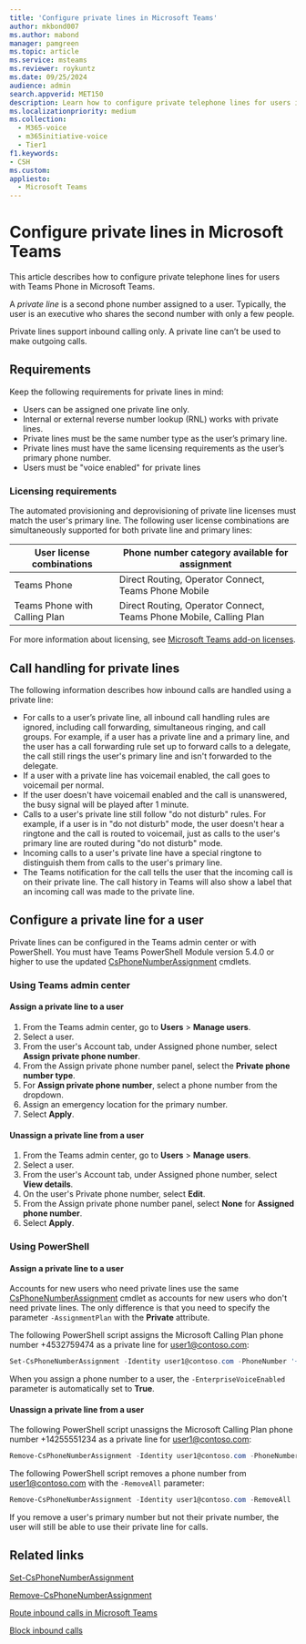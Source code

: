 ```yaml
---
title: 'Configure private lines in Microsoft Teams'
author: mkbond007
ms.author: mabond
manager: pamgreen
ms.topic: article
ms.service: msteams
ms.reviewer: roykuntz
ms.date: 09/25/2024
audience: admin
search.appverid: MET150
description: Learn how to configure private telephone lines for users in Microsoft Teams.
ms.localizationpriority: medium
ms.collection: 
  - M365-voice
  - m365initiative-voice
  - Tier1
f1.keywords:
- CSH
ms.custom: 
appliesto: 
  - Microsoft Teams
---
```


# Configure private lines in Microsoft Teams

This article describes how to configure private telephone lines for users with Teams Phone in Microsoft Teams.

A *private line* is a second phone number assigned to a user. Typically, the user is an executive who shares the second number with only a few people.

Private lines support inbound calling only. A private line can’t be used to make outgoing calls.

## Requirements

Keep the following requirements for private lines in mind:

- Users can be assigned one private line only.
- Internal or external reverse number lookup (RNL) works with private lines.
- Private lines must be the same number type as the user’s primary line.
- Private lines must have the same licensing requirements as the user’s primary phone number.
- Users must be "voice enabled" for private lines

### Licensing requirements

The automated provisioning and deprovisioning of private line licenses must match the user's primary line. The following user license combinations are simultaneously supported for both private line and primary lines:

|User license combinations|Phone number category available for assignment|
|-----|-----|
|Teams Phone|Direct Routing, Operator Connect, Teams Phone Mobile|
|Teams Phone with Calling Plan|Direct Routing, Operator Connect, Teams Phone Mobile, Calling Plan|

For more information about licensing, see [Microsoft Teams add-on licenses](./teams-add-on-licensing/microsoft-teams-add-on-licensing.md).

## Call handling for private lines

The following information describes how inbound calls are handled using a private line:

- For calls to a user’s private line, all inbound call handling rules are ignored, including call forwarding, simultaneous ringing, and call groups. For example, if a user has a private line and a primary line, and the user has a call forwarding rule set up to forward calls to a delegate, the call still rings the user's primary line and isn't forwarded to the delegate.
- If a user with a private line has voicemail enabled, the call goes to voicemail per normal.
- If the user doesn't have voicemail enabled and the call is unanswered, the busy signal will be played after 1 minute.
- Calls to a user's private line still follow "do not disturb" rules. For example, if a user is in "do not disturb" mode, the user doesn't hear a ringtone and the call is routed to voicemail, just as calls to the user's primary line are routed during "do not disturb" mode.
- Incoming calls to a user's private line have a special ringtone to distinguish them from calls to the user's primary line.
- The Teams notification for the call tells the user that the incoming call is on their private line. The call history in Teams will also show a label that an incoming call was made to the private line.

## Configure a private line for a user

Private lines can be configured in the Teams admin center or with PowerShell. You must have Teams PowerShell Module version 5.4.0 or higher to use the updated [CsPhoneNumberAssignment](/powershell/module/teams/set-csphonenumberassignment) cmdlets.

### Using Teams admin center

#### Assign a private line to a user

1. From the Teams admin center, go to **Users** > **Manage users**.
1. Select a user.
1. From the user's Account tab, under Assigned phone number, select **Assign private phone number**.
1. From the Assign private phone number panel, select the **Private phone number type**.
1. For **Assign private phone number**, select a phone number from the dropdown.
1. Assign an emergency location for the primary number.
1. Select **Apply**.

#### Unassign a private line from a user

1. From the Teams admin center, go to **Users** > **Manage users**.
1. Select a user.
1. From the user's Account tab, under Assigned phone number, select **View details**.
1. On the user's Private phone number, select **Edit**.
1. From the Assign private phone number panel, select **None** for **Assigned phone number**.
1. Select **Apply**.

### Using PowerShell

#### Assign a private line to a user

Accounts for new users who need private lines use the same [CsPhoneNumberAssignment](/powershell/module/teams/set-csphonenumberassignment) cmdlet as accounts for new users who don't need private lines. The only difference is that you need to specify the parameter `-AssignmentPlan` with the **Private** attribute.

The following PowerShell script assigns the Microsoft Calling Plan phone number +4532759474 as a private line for user1@contoso.com:

```powershell
Set-CsPhoneNumberAssignment -Identity user1@contoso.com -PhoneNumber '+14255551234' -PhoneNumberType CallingPlan -AssignmentCategory Private
```

When you assign a phone number to a user, the `-EnterpriseVoiceEnabled` parameter is automatically set to **True**.

#### Unassign a private line from a user

The following PowerShell script unassigns the Microsoft Calling Plan phone number +14255551234 as a private line for user1@contoso.com:

```powershell
Remove-CsPhoneNumberAssignment -Identity user1@contoso.com -PhoneNumber +14255551234 -PhoneNumberType CallingPlan
```

The following PowerShell script removes a phone number from user1@contoso.com with the `-RemoveAll` parameter:

```powershell
Remove-CsPhoneNumberAssignment -Identity user1@contoso.com -RemoveAll  
```

If you remove a user's primary number but not their private number, the user will still be able to use their private line for calls.

## Related links

[Set-CsPhoneNumberAssignment](/powershell/module/teams/set-csphonenumberassignment)

[Remove-CsPhoneNumberAssignment](/powershell/module/teams/remove-csphonenumberassignment)

[Route inbound calls in Microsoft Teams](inbound-call-routing.md)

[Block inbound calls](block-inbound-calls.md)
